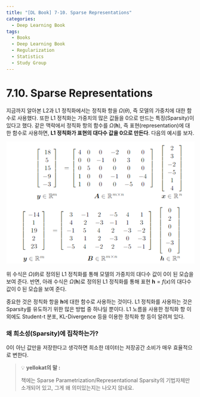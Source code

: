 ```yaml
---
title: "[DL Book] 7-10. Sparse Representations"
categories:
  - Deep Learning Book
tags:
  - Books
  - Deep Learning Book
  - Regularization
  - Statistics
  - Study Group
---
```


# 7.10. Sparse Representations

지금까지 알아본 L2과 L1 정칙화에서는 정칙화 항을 $\Omega(\theta)$, 즉 모델의 가중치에 대한 함수로 사용했다. 또한 L1 정칙화는 가중치의 많은 값들을 0으로 만드는 특징(Sparsity)이 있다고 했다. 같은 맥락에서 정칙화 항의 함수를 $\Omega(\boldsymbol h)$, 즉 표현(representation)에 대한 함수로 사용하면, **L1 정칙화가 표현의 대다수 값을 0으로 만든다**. 다음의 예시를 보자.

![Untitled](/assets/images/dlbook/7/7.png)

위 수식은 $\Omega(\theta)$로 정의된 L1 정칙화를 통해 모델의 가중치의 대다수 값이 0이 된 모습을 보여 준다. 반면, 아래 수식은 $\Omega(\boldsymbol h)$로 정의된 L1 정칙화를 통해 표현 $\boldsymbol h=f(x)$의 대다수 값이 0 된 모습을 보여 준다.

중요한 것은 정칙화 항을 $\boldsymbol h$에 대한 함수로 사용하는 것이다. L1 정칙화를 사용하는 것은 Sparsity를 유도하기 위한 많은 방법 중 하나일 뿐이다. L1 노름을 사용한 정칙화 항 이외에도 Student-t 분포, KL-Divergence 등을 이용한 정칙화 항 등이 알려져 있다.

### 왜 희소성(Sparsity)에 집착하는가?

0이 아닌 값만을 저장한다고 생각하면 희소한 데이터는 저장공간 소비가 매우 효율적으로 변한다. 

> :bulb: **yellokat의 말 :**
> 
> 책에는 Sparse Parametrization/Representational Sparsity의 기법자체만 소개되어 있고, 그게 왜 의미있는지는 나오지 않네요.
